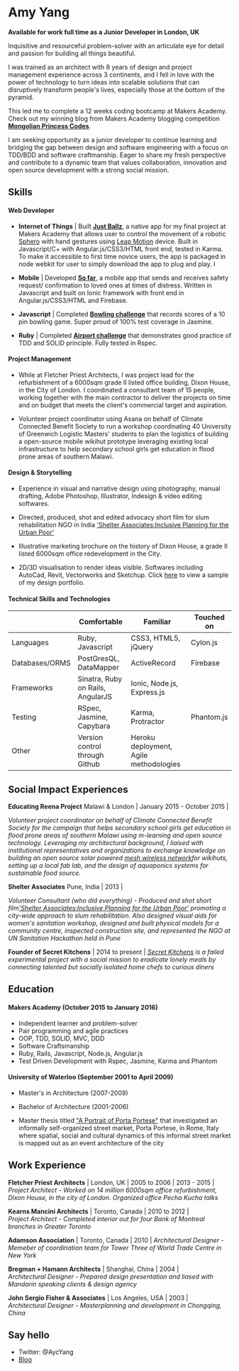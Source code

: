 Amy Yang
===========

**Available for work full time as a Junior Developer in London, UK**

Inquisitive and resourceful problem-solver with an articulate eye for detail and passion for building all things beautiful.  

I was trained as an architect with 8 years of design and project management experience across 3 continents, and I fell in love with the power of technology to turn ideas into scalable solutions that can disruptively transform people's lives, especially those at the bottom of the pyramid.

This led me to complete a 12 weeks coding bootcamp at Makers Academy. Check out my winning blog from Makers Academy blogging competition [**Mongolian Princess Codes**](http://www.mongolianprincess.net).

I am seeking opportunity as a junior developer to continue learning and bridging the gap between design and software engineering with a focus on TDD/BDD and software craftmanship.  Eager to share my fresh perspective and contribute to a dynamic team that values collaboration, innovation and open source development with a strong social mission.

Skills
------

#### Web Developer

- **Internet of Things** | Built [**Just Ballz**](https://github.com/mongolianprincess/just_ballz), a native app for my final project at Makers Academy that allows user to control the movement of a robotic [Sphero](http://www.sphero.com/) with hand gestures using [Leap Motion](https://www.leapmotion.com/) device.  Built in Javascript/C+ with Angular.js/CSS3/HTML front end, tested in Karma. To make it accessible to first time novice users, the app is packaged in node webkit for user to simply download the app to plug and play.  I

- **Mobile** | Developed [**So far**](https://github.com/mongolianprincess/soSafe), a mobile app that sends and receives safety request/ confirmation to loved ones at times of distress. Written in Javascript and built on Ionic framework with front end in Angular.js/CSS3/HTML and Firebase.

- **Javascript** | Completed [**Bowling challenge**](https://github.com/mongolianprincess/bowling-challenge) that records scores of a 10 pin bowling game. Super proud of 100% test coverage in Jasmine.

- **Ruby** | Completed [**Airport challenge**](https://github.com/mongolianprincess/airport_challenge) that demonstrates good practice of TDD and SOLID principle. Fully tested in Rspec.

#### Project Management

- While at Fletcher Priest Architects, I was project lead for the refurbishment of a 6000sqm grade II listed office building, Dixon House, in the City of London. I coordinated a consultant team of 15 people, working together with the main contractor to deliver the projects on time and on budget that meets the client's commercial target and aspiration.

- Volunteer project coordinator using Asana on behalf of Climate Connected Benefit Society to run a workshop coordinating 40 University of Greenwich Logistic Masters' students to plan the logistics of building a open-source mobile wikihut prototype leveraging existing local infrastructure to help secondary school girls get education in flood prone areas of southern Malawi.

#### Design & Storytelling

- Experience in visual and narrative design using photography, manual drafting, Adobe Photoshop, Illustrator, Indesign & video editing softwares.  

- Directed, produced, shot and edited advocacy short film for slum rehabilitation NGO in India ['Shelter Associates:Inclusive Planning for the Urban Poor'](http://shelter-associates.org/shelter-associates-inclusive-planning-urban-poor-1)

- Illustrative marketing brochure on the history of Dixon House, a grade II listed 6000sqm office redevelopment in the City.

- 2D/3D visualisation to render ideas visible.  Softwares including AutoCad, Revit, Vectorworks and Sketchup. Click [here](https://drive.google.com/file/d/0B2-rMJ4iqdtfVjlGZlhyOXowdHc/view?usp=sharing) to view a sample of my design portfolio.

#### Technical Skills and Technologies

| |Comfortable|Familiar|Touched on|
|---------|----------------|-------------------|------------------------------|
|Languages|Ruby, Javascript|CSS3, HTML5, jQuery|Cylon.js|
|Databases/ORMS|PostGresQL, DataMapper|ActiveRecord|Firebase|                 |
|Frameworks|Sinatra, Ruby on Rails, AngularJS|Ionic, Node.js, Express.js|                       |
|Testing|RSpec, Jasmine, Capybara|Karma, Protractor|Phantom.js|
|Other|Version control through Github|Heroku deployment, Agile methodologies| |

Social Impact Experiences
-----------------

**Educating Reena Project** Malawi & London | January 2015 - October 2015 |

*Volunteer project coordinator on behalf of Climate Connected Benefit Society for the campaign that helps secondary school girls get education in flood prone areas of southern Malawi using m-learning and open source technology. Leveraging my architectural background, I liaised with institutional representatives and organizations to exchange knowledge on building an open source solar powered [mesh wireless network](http://servalproject.org)for wikihuts, setting up a local fab lab, and the design of aquaponics systems for sustainable food source.*

**Shelter Associates** Pune, India | 2013 |

*Volunteer Consultant (who did everything) - Produced and shot short film['Shelter Associates:Inclusive Planning for the Urban Poor'](http://shelter-associates.org/shelter-associates-inclusive-planning-urban-poor-1) promoting a city-wide approach to slum rehabilitation.  Also designed visual aids for women's sanitation workshop, designed and built physical models for a community centre, inspected construction site, and represented the NGO at UN Sanitation Hackathon held in Pune*

**Founder of Secret Kitchens** | 2014 to present |
*[Secret Kitchens](http://secretkitchens.strikingly.com/) is a failed experimental project with a social mission to eradicate lonely meals by connecting talented but socially isolated home chefs to curious diners*   

Education
---------

#### Makers Academy (October 2015 to January 2016)

- Independent learner and problem-solver
- Pair programming and agile practices
- OOP, TDD, SOLID, MVC, DDD
- Software Craftsmanship
- Ruby, Rails, Javascript, Node.js, Angular.js
- Test Driven Development with Rspec, Jasmine, Karma and Phantom

#### University of Waterloo (September 2001 to April 2009)

- Master's in Architecture (2007-2009)
- Bachelor of Architecture (2001-2006)

- Master thesis titled ["A Portrait of Porta Portese"](https://uwspace.uwaterloo.ca/handle/10012/4361?show=full) that investigated an informally self-organized street market, Porta Portese, in Rome, Italy where spatial, social and cultural dynamics of this informal street market is mapped out as an event architecture of the city

Work Experience
----------------

**Fletcher Priest Architects** | London, UK | 2005 to 2006 | 2013 - 2015 |    
*Project Architect - Worked on 14 million 6000sqm office refurbishment, Dixon House, in the city of London. Organized office Pecha Kucha talks*

**Kearns Mancini Architects** | Toronto, Canada | 2010 to 2012 |   
*Project Architect - Completed interior out for four Bank of Montreal branches in Greater Toronto*  

**Adamson Association** | Toronto, Canada | 2010 |
*Architectural Designer - Memeber of coordination team for Tower Three of World Trade Centre in New York*

**Bregman + Hamann Architects** | Shanghai, China | 2004 |   
*Architectural Designer - Prepared design presentation and liased with Mandarin speaking clients & design agency*

**John Sergio Fisher & Associates** | Los Angeles, USA | 2003 |   
*Architectural Designer - Masterplanning and development in Chongqing, China*


Say hello
----------
- Twitter: @AycYang
- [Blog](www.mongolianprincess.net)

